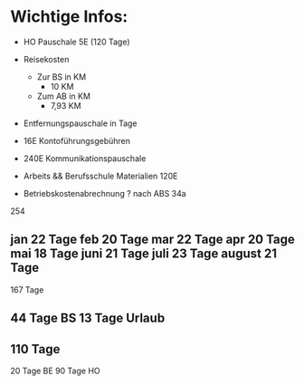 # Wichtige Infos: 


- HO Pauschale 5E (120 Tage)
- Reisekosten 
    - Zur BS in KM
        - 10 KM
    - Zum AB in KM 
        - 7,93 KM
- Entfernungspauschale in Tage 


- 16E Kontoführungsgebühren 

- 240E Kommunikationspauschale 

- Arbeits && Berufsschule Materialien 120E

- Betriebskostenabrechnung ? nach ABS 34a


254

jan 22 Tage
feb 20 Tage
mar 22 Tage
apr 20 Tage
mai 18 Tage
juni 21 Tage
juli 23 Tage
august 21 Tage
---------------
167 Tage 

44 Tage BS
13 Tage Urlaub
---------------
110 Tage
---------------
20 Tage BE
90 Tage HO